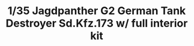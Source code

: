 ---
layout: product
title: "1/35 Jagdpanther G2 German Tank Destroyer Sd.Kfz.173  w/ full interior kit"
price: "7000" 
desc: "Maketa"
img_path: "/assets/img/TAKO2118.jpg"
brand: "N/A"
available: false
special_offer: false
new: false
soon: false
cat: "010000"
subcat: "010200"
subsubcat: "0N/A"
sifra: "TAKO2118"
---